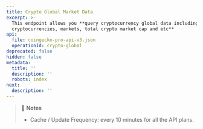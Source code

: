 ```yaml
---
title: Crypto Global Market Data
excerpt: >-
  This endpoint allows you **query cryptocurrency global data including active
  cryptocurrencies, markets, total crypto market cap and etc**
api:
  file: coingecko-pro-api-v3.json
  operationId: crypto-global
deprecated: false
hidden: false
metadata:
  title: ''
  description: ''
  robots: index
next:
  description: ''
---
```

> 📘 **Notes**
> 
> - Cache / Update Frequency: every 10 minutes for all the API plans.
